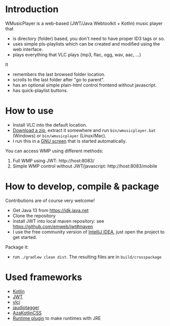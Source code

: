 # Introduction

WMusicPlayer is a web-based (JWT/Java Webtoolkit + Kotlin) music player that

* is directory (folder) based, you don't need to have proper ID3 tags or so.
* uses simple pls-playlists which can be created and modified using the web interface.
* plays everything that VLC plays (mp3, flac, ogg, wav, aac, ...)

It

* remembers the last browsed folder location.
* scrolls to the last folder after "go to parent".
* has an optional simple plain-html control frontend without javascript.
* has quick-playlist buttons.

# How to use

* Install VLC into the default location.
* [Download a zip](https://github.com/wolfgangasdf/gmail-attachment-remover/releases), extract it somewhere and run
`bin/wmusicplayer.bat` (Windows) or `bin/wmusicplayer` (Linux/Mac).
* I run this in a [GNU screen](https://en.wikipedia.org/wiki/GNU_Screen) that is started automatically.

You can access WMP using different methods:

1. Full WMP using JWT: http://host:8083/
2. Simple WMP control without JWT/javascript: http://host:8083/mobile


# How to develop, compile & package

Contributions are of course very welcome!

* Get Java 13 from https://jdk.java.net
* Clone the repository
* install JWT into local maven repository: see https://github.com/emweb/jwt#maven
* I use the free community version of [IntelliJ IDEA](https://www.jetbrains.com/idea/download/), just open the project to get started.

Package it:

* run `./gradlew clean dist`. The resulting files are in `build/crosspackage`


# Used frameworks #

* [Kotlin](https://kotlinlang.org)
* [JWT](https://www.webtoolkit.eu/jwt)
* [vlcj](https://github.com/caprica/vlcj/)
* [jaudiotagger](http://www.jthink.net/jaudiotagger/)
* [AzaKotlinCSS](https://github.com/olegcherr/Aza-Kotlin-CSS)
* [Runtime plugin](https://github.com/beryx/badass-runtime-plugin) to make runtimes with JRE

